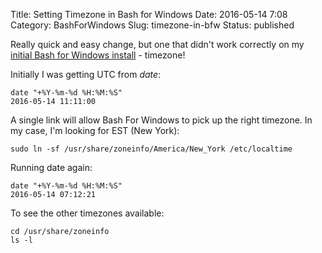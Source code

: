 Title: Setting Timezone in Bash for Windows
Date: 2016-05-14 7:08
Category: BashForWindows
Slug: timezone-in-bfw
Status: published

Really quick and easy change, but one that didn't work correctly on my [initial Bash for Windows install]({filename}2016_05_06_pelican-python-bash.md) - timezone!

Initially I was getting UTC from _date_:

```
date "+%Y-%m-%d %H:%M:%S"
2016-05-14 11:11:00
```

A single link will allow Bash For Windows to pick up the right timezone.  In my case, I'm looking for EST (New York):

```
sudo ln -sf /usr/share/zoneinfo/America/New_York /etc/localtime
```

Running date again:

```
date "+%Y-%m-%d %H:%M:%S"
2016-05-14 07:12:21
```

To see the other timezones available:

```
cd /usr/share/zoneinfo
ls -l
```